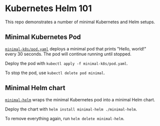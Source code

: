 # Kubernetes Helm 101

This repo demonstrates a number of minimal Kubernetes and Helm setups.

## Minimal Kubernetes Pod

[`minimal-k8s/pod.yaml`](minimal-k8s/pod.yaml) deploys a minimal pod that prints "Hello, world!" every 30 seconds. The pod will continue running until stopped.

Deploy the pod with `kubectl apply -f minimal-k8s/pod.yaml`.

To stop the pod, use `kubectl delete pod minimal`.

## Minimal Helm chart

[`minimal-helm`](minimal-helm) wraps the minimal Kubernetes pod into a minimal Helm chart.

Deploy the chart with `helm install minimal-helm ./minimal-helm`.

To remove everything again, run `helm delete minimal-helm`.
